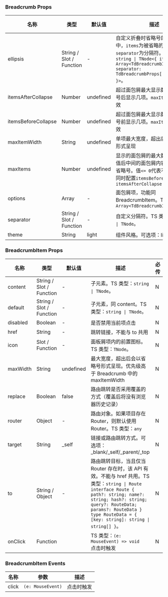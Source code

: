 ### Breadcrumb Props

名称 | 类型 | 默认值 | 描述 | 必传
-- | -- | -- | -- | --
ellipsis | String / Slot / Function | - | 自定义折叠时省略号的内容。其中，`items`为被省略的内容合集，`separator`为分隔符。TS 类型：`string \| TNode<{ items: Array<TdBreadcrumbItemProps>, separator: TdBreadcrumbProps['separator'] }>`。 | N
itemsAfterCollapse | Number | undefined | 超过面包屑最大显示数量时，省略号后显示几项。`maxItems > 0`时有效 | N
itemsBeforeCollapse | Number | undefined | 超过面包屑最大显示数量时，省略号前显示几项。`maxItems > 0`时有效 | N
maxItemWidth | String | undefined | 单项最大宽度，超出后会以省略号形式呈现 | N
maxItems | Number | undefined | 显示的面包屑的最大数量，超出该值后中间的面包屑内容将会显示为省略号。值`<= 0`代表不限制。需要同时配置`itemsBeforeCollapse`和`itemsAfterCollapse` | N
options | Array | - | 面包屑项，功能同 BreadcrumbItem。TS 类型：`Array<TdBreadcrumbItemProps>` | N
separator | String / Slot / Function | - | 自定义分隔符。TS 类型：`string \| TNode`。 | N
theme | String | light | 组件风格。可选项：light | N

### BreadcrumbItem Props

名称 | 类型 | 默认值 | 描述 | 必传
-- | -- | -- | -- | --
content | String / Slot / Function | - | 子元素。TS 类型：`string \| TNode`。 | N
default | String / Slot / Function | - | 子元素，同 content。TS 类型：`string \| TNode`。 | N
disabled | Boolean | - | 是否禁用当前项点击 | N
href | String | - | 跳转链接，不能与 to 共用 | N
icon | Slot / Function | - | 面板屑项内的前置图标。TS 类型：`TNode`。 | N
maxWidth | String | undefined | 最大宽度，超出后会以省略号形式呈现。优先级高于 Breadcrumb 中的 maxItemWidth | N
replace | Boolean | false | 路由跳转是否采用覆盖的方式（覆盖后将没有浏览器历史记录） | N
router | Object | - | 路由对象。如果项目存在 Router，则默认使用 Router。TS 类型：`any` | N
target | String | _self | 链接或路由跳转方式。可选项：_blank/_self/_parent/_top | N
to | String / Object | - | 路由跳转目标，当且仅当 Router 存在时，该 API 有效。不能与 href 共用。TS 类型：`string \| Route` `interface Route { path?: string; name?: string; hash?: string; query?: RouteData; params?: RouteData }` `type RouteData = { [key: string]: string \| string[] }`。 | N
onClick | Function |  | TS 类型：`(e: MouseEvent) => void`<br/>点击时触发 | N

### BreadcrumbItem Events

名称 | 参数 | 描述
-- | -- | --
click | `(e: MouseEvent)` | 点击时触发